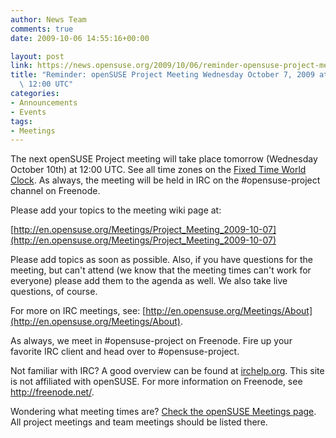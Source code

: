 ```yaml
---
author: News Team
comments: true
date: 2009-10-06 14:55:16+00:00

layout: post
link: https://news.opensuse.org/2009/10/06/reminder-opensuse-project-meeting-wednesday-october-10-2009-at-1200-utc/
title: "Reminder: openSUSE Project Meeting Wednesday October 7, 2009 at\
  \ 12:00 UTC"
categories:
- Announcements
- Events
tags:
- Meetings
---
```



The next openSUSE Project meeting will take place tomorrow (Wednesday October 10th) at 12:00 UTC. See all time zones on the [Fixed Time World Clock](http://is.gd/40ttO). As always, the meeting will be held in IRC on the #opensuse-project channel on Freenode.





Please add your topics to the meeting wiki page at:





[http://en.opensuse.org/Meetings/Project_Meeting_2009-10-07](http://en.opensuse.org/Meetings/Project_Meeting_2009-10-07)



Please add topics as soon as possible. Also, if you have questions for the meeting, but can't attend (we know that the meeting times can't work for everyone) please add them to the agenda as well. We also take live questions, of course.





For more on IRC meetings, see: [http://en.opensuse.org/Meetings/About](http://en.opensuse.org/Meetings/About).





As always, we meet in #opensuse-project on Freenode. Fire up your favorite IRC client and head over to #opensuse-project.





Not familiar with IRC? A good overview can be found at [irchelp.org](http://www.irchelp.org/). This site is not affiliated with openSUSE. For more information on Freenode, see http://freenode.net/.





Wondering what meeting times are? [Check the openSUSE Meetings page](http://en.opensuse.org/Meetings). All project meetings and team meetings should be listed there.

		

